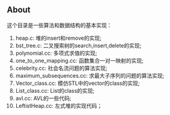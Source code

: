 ## About ##

这个目录是一些算法和数据结构的基本实现：

1. heap.c: 堆的insert和remove的实现;
2. bst_tree.c: 二叉搜索树的search,insert,delete的实现;
3. polynomial.cc: 多项式求值的实现;
4. one_to_one_mapping.cc: 函数集合一对一映射的实现;
5. celebrity.cc: 社会名流问题的算法实现;
6. maximum_subsequences.cc: 求最大子序列的问题的算法实现;
7. Vector_class.cc: 模仿STL中的vector的class的实现;
8. List_class.cc: List的class的实现;
9. avl.cc: AVL的一些代码;
10. LeftistHeap.cc: 左式堆的实现代码；
